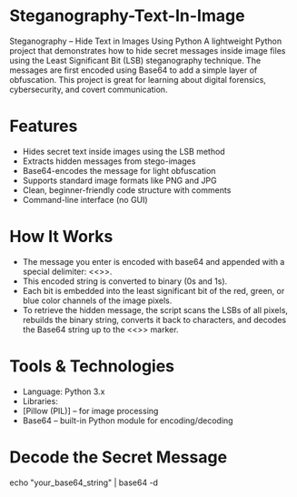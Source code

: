 # Steganography-Text-In-Image
Steganography – Hide Text in Images Using Python
A lightweight Python project that demonstrates how to hide secret messages inside image files using the Least Significant Bit (LSB) steganography technique. The messages are first encoded using Base64 to add a simple layer of obfuscation. This project is great for learning about digital forensics, cybersecurity, and covert communication.

# Features

- Hides secret text inside images using the LSB method
- Extracts hidden messages from stego-images
- Base64-encodes the message for light obfuscation
- Supports standard image formats like PNG and JPG
- Clean, beginner-friendly code structure with comments
- Command-line interface (no GUI)

# How It Works
- The message you enter is encoded with base64 and appended with a special delimiter: <<<END>>>.
- This encoded string is converted to binary (0s and 1s).
- Each bit is embedded into the least significant bit of the red, green, or blue color channels of the image pixels.
- To retrieve the hidden message, the script scans the LSBs of all pixels, rebuilds the binary string, converts it back to characters, and decodes the Base64 string up to the <<<END>>> marker.

# Tools & Technologies
- Language: Python 3.x
- Libraries:
- [Pillow (PIL)] – for image processing
- Base64 – built-in Python module for encoding/decoding

# Decode the Secret Message
echo "your_base64_string" | base64 -d
